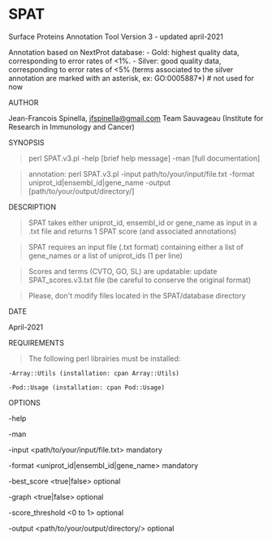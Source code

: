 # SPAT
Surface Proteins Annotation Tool
Version 3 - updated april-2021

Annotation based on NextProt database:
    - Gold: highest quality data, corresponding to error rates of <1%. 
    - Silver: good quality data, corresponding to error rates of <5% (terms associated to the silver annotation are marked with an asterisk, ex: GO:0005887*) # not used for now

AUTHOR

Jean-Francois Spinella, jfspinella@gmail.com
Team Sauvageau (Institute for Research in Immunology and Cancer)

SYNOPSIS

>perl SPAT.v3.pl -help [brief help message] -man [full documentation]

>annotation: perl SPAT.v3.pl -input path/to/your/input/file.txt -format uniprot_id|ensembl_id|gene_name -output [path/to/your/output/directory/]

DESCRIPTION

>SPAT takes either uniprot_id, ensembl_id or gene_name as input in a .txt file and returns 1 SPAT score (and associated annotations)

>SPAT requires an input file (.txt format) containing either a list of gene_names or a list of uniprot_ids (1 per line)

>Scores and terms (CVTO, GO, SL) are updatable: update SPAT_scores.v3.txt file (be careful to conserve the original format)

>Please, don't modify files located in the SPAT/database directory

DATE 

April-2021

REQUIREMENTS

>The following perl librairies must be installed: 

    -Array::Utils (installation: cpan Array::Utils)

    -Pod::Usage (installation: cpan Pod::Usage)

OPTIONS

-help <brief help message>

-man <full documentation>

-input <path/to/your/input/file.txt> mandatory

-format <uniprot_id|ensembl_id|gene_name> mandatory

-best_score <true|false> optional

-graph <true|false> optional

-score_threshold <0 to 1> optional

-output <path/to/your/output/directory/> optional     
      
